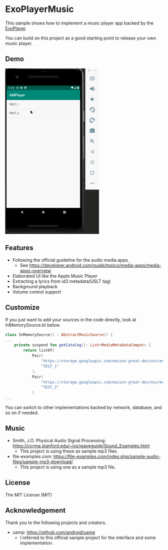 # ExoPlayerMusic

This sample shows how to implement a music player app backed by the [ExoPlayer](https://exoplayer.dev).

You can build on this project as a good starting point to release your own music player.

## Demo

<img src="doc/example.gif" alt="example" width="300"/>

## Features

- Following the official guideline for the audio media apps.
   - See https://developer.android.com/guide/topics/media-apps/media-apps-overview
- Elaborated UI like the Apple Music Player
- Extracting a lyrics from id3 metadata(USLT tag)
- Background playback
- Volume control support

## Customize

If you just want to add your sources in the code directly, look at InMemorySource.kt below.

```kotlin
class InMemorySource() : AbstractMusicSource() {
...
    private suspend fun getCatalog(): List<MediaMetadataCompat> {
        return listOf(
            Pair(
                "https://storage.googleapis.com/maison-great-dev/oss/musicplayer/tagmp3_1473200_1.mp3",
                "TEST_1"
            ),
            Pair(
                "https://storage.googleapis.com/maison-great-dev/oss/musicplayer/tagmp3_2160166.mp3",
                "TEST_2"
            )
...
```

You can switch to other implementations backed by network, database, and so on if needed.

## Music

- Smith, J.O. Physical Audio Signal Processing: https://ccrma.stanford.edu/~jos/waveguide/Sound_Examples.html
  - This project is using these as sample mp3 files.
- file-examples.com: https://file-examples.com/index.php/sample-audio-files/sample-mp3-download/
  - This project is using one as a sample mp3 file.

## License

The MIT License (MIT)

## Acknowledgement

Thank you to the following projects and creators.

- uamp: https://github.com/android/uamp
  - I referred to this official sample project for the interface and some implementation.
